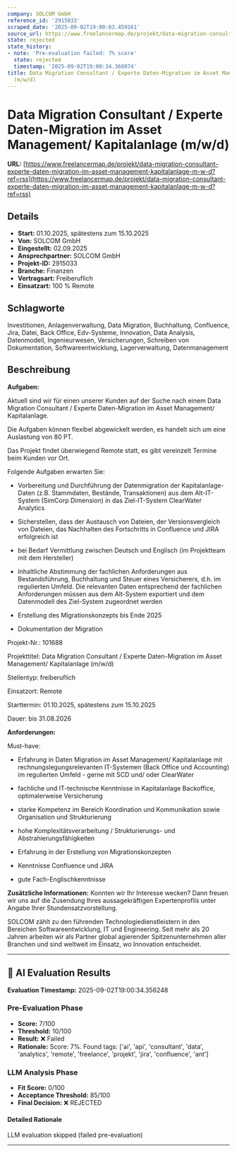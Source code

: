 ```yaml
---
company: SOLCOM GmbH
reference_id: '2915033'
scraped_date: '2025-09-02T19:00:03.459161'
source_url: https://www.freelancermap.de/projekt/data-migration-consultant-experte-daten-migration-im-asset-management-kapitalanlage-m-w-d?ref=rss
state: rejected
state_history:
- note: 'Pre-evaluation failed: 7% score'
  state: rejected
  timestamp: '2025-09-02T19:00:34.360074'
title: Data Migration Consultant / Experte Daten-Migration im Asset Management/ Kapitalanlage
  (m/w/d)
---
```



# Data Migration Consultant / Experte Daten-Migration im Asset Management/ Kapitalanlage (m/w/d)
**URL:** [https://www.freelancermap.de/projekt/data-migration-consultant-experte-daten-migration-im-asset-management-kapitalanlage-m-w-d?ref=rss](https://www.freelancermap.de/projekt/data-migration-consultant-experte-daten-migration-im-asset-management-kapitalanlage-m-w-d?ref=rss)
## Details
- **Start:** 01.10.2025, spätestens zum 15.10.2025
- **Von:** SOLCOM GmbH
- **Eingestellt:** 02.09.2025
- **Ansprechpartner:** SOLCOM GmbH
- **Projekt-ID:** 2915033
- **Branche:** Finanzen
- **Vertragsart:** Freiberuflich
- **Einsatzart:** 100
                                                % Remote

## Schlagworte
Investitionen, Anlagenverwaltung, Data Migration, Buchhaltung, Confluence, Jira, Datei, Back Office, Edv-Systeme, Innovation, Data Analysis, Datenmodell, Ingenieurwesen, Versicherungen, Schreiben von Dokumentation, Softwareentwicklung, Lagerverwaltung, Datenmanagement

## Beschreibung
**Aufgaben:**

Aktuell sind wir für einen unserer Kunden auf der Suche nach einem Data Migration Consultant / Experte Daten-Migration im Asset Management/ Kapitalanlage.

Die Aufgaben können flexibel abgewickelt werden, es handelt sich um eine Auslastung von 80 PT.

Das Projekt findet überwiegend Remote statt, es gibt vereinzelt Termine beim Kunden vor Ort.

Folgende Aufgaben erwarten Sie:

+ Vorbereitung und Durchführung der Datenmigration der Kapitalanlage-Daten (z.B. Stammdaten, Bestände, Transaktionen) aus dem Alt-IT-System (SimCorp Dimension) in das Ziel-IT-System ClearWater Analytics

+ Sicherstellen, dass der Austausch von Dateien, der Versionsvergleich von Dateien, das Nachhalten des Fortschritts in Confluence und JIRA erfolgreich ist

+ bei Bedarf Vermittlung zwischen Deutsch und Englisch (im Projektteam mit dem Hersteller)

+ Inhaltliche Abstimmung der fachlichen Anforderungen aus Bestandsführung, Buchhaltung und Steuer eines Versicherers, d.h. im regulierten Umfeld. Die relevanten Daten entsprechend der fachlichen Anforderungen müssen aus dem Alt-System exportiert und dem Datenmodell des Ziel-System zugeordnet werden

+ Erstellung des Migrationskonzepts bis Ende 2025

+ Dokumentation der Migration

Projekt-Nr.:
101688

Projekttitel:
Data Migration Consultant / Experte Daten-Migration im Asset Management/ Kapitalanlage (m/w/d)

Stellentyp:
freiberuflich

Einsatzort:
Remote

Starttermin:
01.10.2025, spätestens zum 15.10.2025

Dauer:
bis 31.08.2026

**Anforderungen:**

Must-have:

+ Erfahrung in Daten Migration im Asset Management/ Kapitalanlage mit rechnungslegungsrelevanten IT-Systemen (Back Office und Accounting) im regulierten Umfeld - gerne mit SCD und/ oder ClearWater

+ fachliche und IT-technische Kenntnisse in Kapitalanlage Backoffice, optimalerweise Versicherung

+ starke Kompetenz im Bereich Koordination und Kommunikation sowie Organisation und Strukturierung

+ hohe Komplexitätsverarbeitung / Strukturierungs- und Abstrahierungsfähigkeiten

+ Erfahrung in der Erstellung von Migrationskonzepten

+ Kenntnisse Confluence und JIRA

+ gute Fach-Englischkenntnisse

**Zusätzliche Informationen:**
Konnten wir Ihr Interesse wecken? Dann freuen wir uns auf die Zusendung Ihres aussagekräftigen Expertenprofils unter Angabe Ihrer Stundensatzvorstellung.

SOLCOM zählt zu den führenden Technologiedienstleistern in den Bereichen Softwareentwicklung, IT und Engineering. Seit mehr als 20 Jahren arbeiten wir als Partner global agierender Spitzenunternehmen aller Branchen und sind weltweit im Einsatz, wo Innovation entscheidet.

---

## 🤖 AI Evaluation Results

**Evaluation Timestamp:** 2025-09-02T19:00:34.356248

### Pre-Evaluation Phase
- **Score:** 7/100
- **Threshold:** 10/100
- **Result:** ❌ Failed
- **Rationale:** Score: 7%. Found tags: ['ai', 'api', 'consultant', 'data', 'analytics', 'remote', 'freelance', 'projekt', 'jira', 'confluence', 'ant']

### LLM Analysis Phase
- **Fit Score:** 0/100
- **Acceptance Threshold:** 85/100
- **Final Decision:** ❌ REJECTED

#### Detailed Rationale
LLM evaluation skipped (failed pre-evaluation)

---
